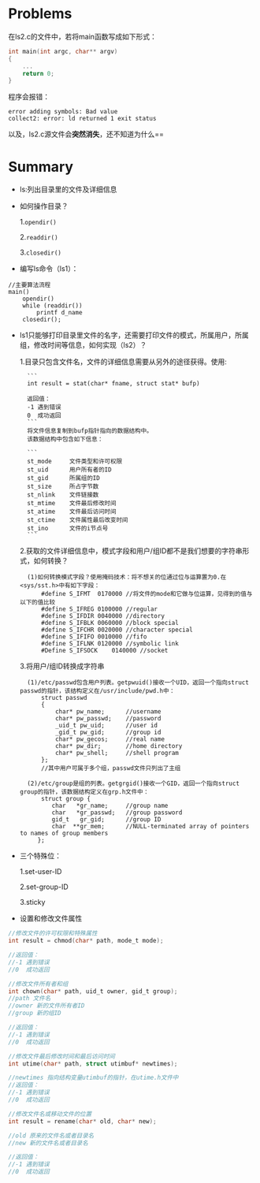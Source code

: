 # Problems
在ls2.c的文件中，若将main函数写成如下形式：
```cpp
int main(int argc, char** argv)
{
    ...
    return 0;
}
```
程序会报错：
```
error adding symbols: Bad value 
collect2: error: ld returned 1 exit status
```

以及，ls2.c源文件会**突然消失**，还不知道为什么==

# Summary
- ls:列出目录里的文件及详细信息
- 如何操作目录？

    1.`opendir()`

    2.`readdir()`

    3.`closedir()`
- 编写ls命令（ls1）：
```
//主要算法流程
main()
    opendir()
    while (readdir())
        printf d_name
    closedir();
```
- ls1只能够打印目录里文件的名字，还需要打印文件的模式，所属用户，所属组，修改时间等信息，如何实现（ls2）？

    1.目录只包含文件名，文件的详细信息需要从另外的途径获得。使用:
    
        ```
        int result = stat(char* fname, struct stat* bufp)
        
        返回值：
        -1 遇到错误
        0  成功返回
        ```
        将文件信息复制到bufp指针指向的数据结构中。
        该数据结构中包含如下信息：
        
        ```
        st_mode     文件类型和许可权限
        st_uid      用户所有者的ID
        st_gid      所属组的ID
        st_size     所占字节数
        st_nlink    文件链接数
        st_mtime    文件最后修改时间
        st_atime    文件最后访问时间
        st_ctime    文件属性最后改变时间
        st_ino      文件的i节点号
        ```
    
    
    2.获取的文件详细信息中，模式字段和用户/组ID都不是我们想要的字符串形式，如何转换？

        (1)如何转换模式字段？使用掩码技术：将不想关的位通过位与运算置为0.在<sys/sst.h>中有如下字段：
            #define S_IFMT	0170000	//将文件的mode和它做与位运算，见得到的值与以下的值比较
            #define S_IFREG 0100000	//regular
            #define S_IFDIR	0040000	//directory
            #define S_IFBLK	0060000	//block special
            #define S_IFCHR	0020000	//character special
            #define S_IFIFO	0010000	//fifo
            #define S_IFLNK	0120000	//symbolic link
            #Define S_IFSOCK	0140000	//socket
    

    3.将用户/组ID转换成字符串

        (1)/etc/passwd包含用户列表。getpwuid()接收一个UID，返回一个指向struct passwd的指针，该结构定义在/usr/include/pwd.h中：
            struct passwd
            {
                char* pw_name;      //username
                char* pw_passwd;    //password
                _uid_t pw_uid;      //user id
                _gid_t pw_gid;      //group id
                char* pw_gecos;     //real name
                char* pw_dir;       //home directory
                char* pw_shell;     //shell program
            };
            //其中用户可属于多个组，passwd文件只列出了主组

        (2)/etc/group是组的列表。getgrgid()接收一个GID，返回一个指向struct group的指针，该数据结构定义在grp.h文件中：
            struct group {
               char   *gr_name;     //group name
               char   *gr_passwd;   //group password
               gid_t   gr_gid;      //group ID
               char  **gr_mem;      //NULL-terminated array of pointers to names of group members
           };

- 三个特殊位：

    1.set-user-ID

    2.set-group-ID

    3.sticky

- 设置和修改文件属性

```c
//修改文件的许可权限和特殊属性
int result = chmod(char* path, mode_t mode);

//返回值：
//-1 遇到错误
//0  成功返回
```

```c
//修改文件所有者和组
int chown(char* path, uid_t owner, gid_t group);
//path 文件名
//owner 新的文件所有者ID
//group 新的组ID

//返回值：
//-1 遇到错误
//0  成功返回
```

```c
//修改文件最后修改时间和最后访问时间
int utime(char* path, struct utimbuf* newtimes);

//newtimes 指向结构变量utimbuf的指针，在utime.h文件中
//返回值：
//-1 遇到错误
//0  成功返回
```

```c
//修改文件名或移动文件的位置
int result = rename(char* old, char* new);

//old 原来的文件名或者目录名
//new 新的文件名或者目录名

//返回值：
//-1 遇到错误
//0  成功返回
```
